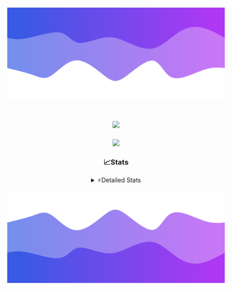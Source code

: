 ![Header](./header.png)
<div align="center">

<h1 align="center">
  <a href="https://git.io/typing-svg">
    <img src="https://readme-typing-svg.herokuapp.com/?lines=Hello,+There!+%F0%9F%91%8B;This+is+chicho.;Owner+on+Ocean;&center=true&size=25">
  </a>
</h1>
  
<p align="center">
  <img src="https://lanyard.cnrad.dev/api/852683595378196480" />
</p>

### 📈Stats
<details>
    <summary> ⚡Detailed Stats</summary>
    <br/>

<!--START_SECTION:waka-->
![Code Time](http://img.shields.io/badge/Code%20Time-680%20hrs%2052%20mins-blue)

![Profile Views](http://img.shields.io/badge/Profile%20Views-35-blue)

**🐱 My GitHub Data** 

> 📦 75.0 kB Used in GitHub's Storage 
 > 
> 🚫 Not Opted to Hire
 > 
> 📜 15 Public Repositories 
 > 
> 🔑 6 Private Repositories 
 > 
**I'm a Night 🦉** 

```text
🌞 Morning                21 commits          █░░░░░░░░░░░░░░░░░░░░░░░░   05.59 % 
🌆 Daytime                44 commits          ███░░░░░░░░░░░░░░░░░░░░░░   11.70 % 
🌃 Evening                165 commits         ███████████░░░░░░░░░░░░░░   43.88 % 
🌙 Night                  146 commits         ██████████░░░░░░░░░░░░░░░   38.83 % 
```
📅 **I'm Most Productive on Tuesday** 

```text
Monday                   23 commits          ██░░░░░░░░░░░░░░░░░░░░░░░   06.12 % 
Tuesday                  103 commits         ███████░░░░░░░░░░░░░░░░░░   27.39 % 
Wednesday                72 commits          █████░░░░░░░░░░░░░░░░░░░░   19.15 % 
Thursday                 52 commits          ███░░░░░░░░░░░░░░░░░░░░░░   13.83 % 
Friday                   41 commits          ███░░░░░░░░░░░░░░░░░░░░░░   10.90 % 
Saturday                 34 commits          ██░░░░░░░░░░░░░░░░░░░░░░░   09.04 % 
Sunday                   51 commits          ███░░░░░░░░░░░░░░░░░░░░░░   13.56 % 
```


📊 **This Week I Spent My Time On** 

```text
🕑︎ Time Zone: America/Argentina/Buenos_Aires

💬 Programming Languages: 
Python                   1 hr 43 mins        ████████████████████░░░░░   81.03 % 
HTML                     12 mins             ███░░░░░░░░░░░░░░░░░░░░░░   10.05 % 
JavaScript               8 mins              ██░░░░░░░░░░░░░░░░░░░░░░░   07.03 % 
Bash                     1 min               ░░░░░░░░░░░░░░░░░░░░░░░░░   00.96 % 
JSON                     1 min               ░░░░░░░░░░░░░░░░░░░░░░░░░   00.80 % 

🔥 Editors: 
VS Code                  2 hrs 7 mins        █████████████████████████   100.00 % 

🐱‍💻 Projects: 
Unknown Project          1 hr 58 mins        ███████████████████████░░   93.40 % 
Backend                  8 mins              ██░░░░░░░░░░░░░░░░░░░░░░░   06.60 % 

💻 Operating System: 
Windows                  2 hrs 7 mins        █████████████████████████   100.00 % 
```

**I Mostly Code in JavaScript** 

```text
JavaScript               9 repos             ███████░░░░░░░░░░░░░░░░░░   29.03 % 
HTML                     6 repos             █████░░░░░░░░░░░░░░░░░░░░   19.35 % 
C#                       2 repos             ██░░░░░░░░░░░░░░░░░░░░░░░   06.45 % 
SCSS                     1 repo              █░░░░░░░░░░░░░░░░░░░░░░░░   03.23 % 
Batchfile                1 repo              █░░░░░░░░░░░░░░░░░░░░░░░░   03.23 % 
```




 Last Updated on 21/04/2024 04:14:50 UTC
<!--END_SECTION:waka-->
</details>

![Footer](./footer.png)
